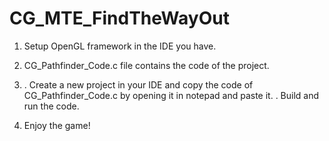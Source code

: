 # CG_MTE_FindTheWayOut

1. Setup OpenGL framework in the IDE you have.

2. CG_Pathfinder_Code.c file contains the code of the project.

3. .  Create a new project in your IDE and copy the code of CG_Pathfinder_Code.c by opening it in notepad and paste it.
   .  Build and run the code.

4. Enjoy the game!
